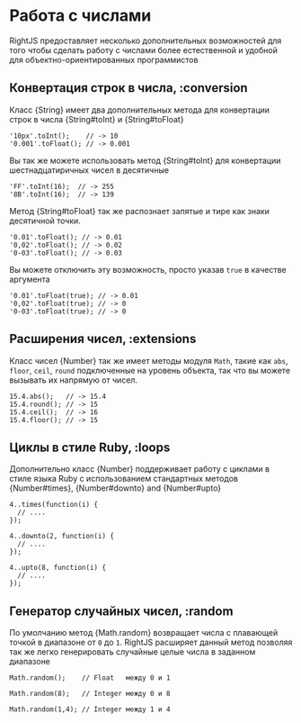 # Работа с числами

RightJS предоставляет несколько дополнительных возможностей для того чтобы 
сделать работу с числами более естественной и удобной для объектно-ориентированных программистов


## Конвертация строк в числа, :conversion

Класс {String} имеет два дополнительных метода для конвертации строк в числа
{String#toInt} и {String#toFloat}

    '10px'.toInt();    // -> 10
    '0.001'.toFloat(); // -> 0.001

Вы так же можете использовать метод {String#toInt} для конвертации шестнадцатиричных чисел в десятичные

    'FF'.toInt(16);  // -> 255
    '8B'.toInt(16);  // -> 139

Метод {String#toFloat} так же распознает запятые и тире как знаки десятичной точки.

    '0.01'.toFloat(); // -> 0.01
    '0,02'.toFloat(); // -> 0.02
    '0-03'.toFloat(); // -> 0.03

Вы можете отключить эту возможность, просто указав `true` в качестве аргумента

    '0.01'.toFloat(true); // -> 0.01
    '0,02'.toFloat(true); // -> 0
    '0-03'.toFloat(true); // -> 0



## Расширения чисел, :extensions

Класс чисел {Number} так же имеет методы модуля `Math`, такие как `abs`, `floor`, `ceil`, `round`
подключенные на уровень объекта, так что вы можете вызывать их напрямую от чисел.

    15.4.abs();   // -> 15.4
    15.4.round(); // -> 15
    15.4.ceil();  // -> 16
    15.4.floor(); // -> 15


## Циклы в стиле Ruby, :loops

Дополнительно класс {Number} поддерживает работу с циклами в стиле языка Ruby
с использованием стандартных методов {Number#times}, {Number#downto} and {Number#upto}

    4..times(function(i) {
      // ....
    });
    
    4..downto(2, function(i) {
      // ....
    });
    
    4..upto(8, function(i) {
      // ....
    });


## Генератор случайных чисел, :random

По умолчанию метод {Math.random} возвращает числа с плавающей точкой в диапазоне от `0` до `1`.
RightJS расширяет данный метод позволяя так же легко генерировать случайные целые числа в заданном
диапазоне

    Math.random();    // Float   между 0 и 1
    
    Math.random(8);   // Integer между 0 и 8
    
    Math.random(1,4); // Integer между 1 и 4

<p>&nbsp;</p>

